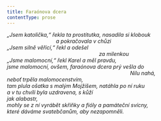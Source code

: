 ```yaml
---
title: Faraónova dcera
contentType: prose
---
```


_„Jsem katolička,“ řekla ta prostitutka, nasadila si klobouk  
                                 a pokračovala v chůzi  
„Jsem silně věřící,“ řekl a odešel  
                                                              za milenkou  
„Jsme malomocní,“ řekl Karel a měl pravdu,  
jsme malomocní, ovšem, faraónova dcera prý vešla do  
                                                                                   Nilu nahá,  
neboť trpěla malomocenstvím,  
tam plula ošatka s malým Mojžíšem, natáhla po ní ruku  
a v tu chvíli byla uzdravena, s kůží  
jak alabastr,  
mohly se z ní vyrábět skříňky a fióly a památeční svícny,  
které dáváme svatebčanům, aby nezapomněli._
